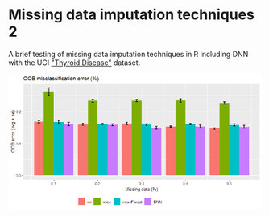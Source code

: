 # Missing data imputation techniques 2
A brief testing of missing data imputation techniques in R including DNN with the UCI ["Thyroid Disease"](https://archive.ics.uci.edu/ml/datasets/Thyroid+Disease) dataset.


![CV error](https://raw.githubusercontent.com/mfiorani/miss-data2/master/images/plot.png "CV OOB error")
 
